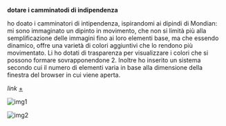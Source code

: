 
**dotare i camminatodi di indipendenza**

ho doato i camminatori di intipendenza, ispirandomi ai dipindi di Mondian: mi sono immaginato un dipinto in movimento, che non si limità più alla semplificazione delle immagini fino ai loro elementi base, ma che essendo dinamico, offre una varietà di colori aggiuntivi che lo rendono più movimentato. Li ho dotati di trasparenza per visualizzare i colori che si possono formare sovrapponendone 2. Inoltre ho inserito un sistema secondo cui il numero di elementi varia in base alla dimensione della finestra del browser in cui viene aperta.

_link_ [+](https://editor.p5js.org/peterbaru/full/waSIz5rM1)

![img1](https://raw.githubusercontent.com/peterbaru/archive/master/peterbaru/Esercizi/3_camminatori_indipendenti/Camminatori-indipendenti_1/img2.png)

![img2](https://raw.githubusercontent.com/peterbaru/archive/master/peterbaru/Esercizi/3_camminatori_indipendenti/Camminatori-indipendenti_1/img1.png)
